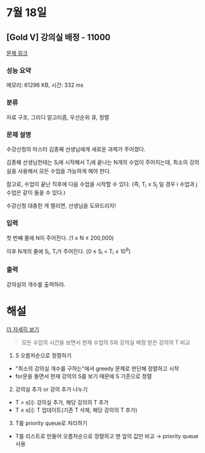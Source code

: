 # 7월 18일
## [Gold V] 강의실 배정 - 11000 

[문제 링크](https://www.acmicpc.net/problem/11000) 

### 성능 요약

메모리: 61296 KB, 시간: 332 ms

### 분류

자료 구조, 그리디 알고리즘, 우선순위 큐, 정렬

### 문제 설명

<p>수강신청의 마스터 김종혜 선생님에게 새로운 과제가 주어졌다. </p>

<p>김종혜 선생님한테는 S<sub>i</sub>에 시작해서 T<sub>i</sub>에 끝나는 N개의 수업이 주어지는데, 최소의 강의실을 사용해서 모든 수업을 가능하게 해야 한다. </p>

<p>참고로, 수업이 끝난 직후에 다음 수업을 시작할 수 있다. (즉, T<sub>i</sub> ≤ S<sub>j</sub> 일 경우 i 수업과 j 수업은 같이 들을 수 있다.)</p>

<p>수강신청 대충한 게 찔리면, 선생님을 도와드리자!</p>

### 입력 

 <p>첫 번째 줄에 N이 주어진다. (1 ≤ N ≤ 200,000)</p>

<p>이후 N개의 줄에 S<sub>i</sub>, T<sub>i</sub>가 주어진다. (0 ≤ S<sub>i</sub> < T<sub>i</sub> ≤ 10<sup>9</sup>)</p>

### 출력 

 <p>강의실의 개수를 출력하라.</p>

# 해설
[더 자세히 보기](https://velog.io/write?id=b0f94c98-7604-4de3-8a46-cbcaf2a70)

>모든 수업의 시간을 보면서 현재 수업의 S와 강의실 배정 받은 강의의 T 비교

1. S 오름차순으로 정렬하기
- "최소의 강의실 개수를 구하는"에서 greedy 문제로 판단해 정렬하고 시작
- for문을 돌면서 현재 강의의 S를 보기 때문에 S 기준으로 정렬
2. 강의실 추가 or 강의 추가 나누기
- T > s[i]: 강의실 추가, 해당 강의의 T 추가
- T ≤ s[i]: T 업데이트(기존 T 삭제, 해당 강의의 T 추가)
3. T를 priority queue로 처리하기
- T를 리스트로 만들어 오름차순으로 정렬하고 맨 앞의 값만 비교 → priority queue 사용
